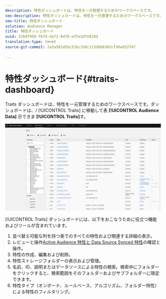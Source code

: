 ```yaml
---
description: 特性ダッシュボードは、特性を一元管理するためのワークスペースです。
seo-description: 特性ダッシュボードは、特性を一元管理するためのワークスペースです。
seo-title: 特性ダッシュボード
solution: Audience Manager
title: 特性ダッシュボード
uuid: 31b8f958-f67d-4af2-8d78-e37e2dfe810d
translation-type: tm+mt
source-git-commit: 2a3a562d5bc516c338c113db08303cf36e832f47

---
```



# 特性ダッシュボード{#traits-dashboard}

[](https://bank.demdex.com/portal/Traits/Traits.ddx#show/list)Traits ダッシュボードは、特性を一元管理するためのワークスペースです。ダッシュボードは、/ [!UICONTROL Traits] に移動して表 **[!UICONTROL Audience Data]** 示できま **[!UICONTROL Traits]**&#x200B;す。

![](assets/traits-dashboard.png)

<!-- c_tb_dashboard.xml -->

[!UICONTROL Traits] ダッシュボードには、以下をおこなうために役立つ機能およびツールが含まれています。

1. 並べ替え可能な列を持つ表でのすべての特性および関連する詳細の表示。
2. レビューと操作[Active Audience 特性と Data Source Synced 特性](../../features/traits/client-activity-synced-audience-traits.md)の確認と操作。
3. 特性の作成、編集および削除。
4. 特性ストレージフォルダーの表示および管理。
5. 名前、ID、説明またはデータソースによる特性の検索。検索中にフォルダーをクリックすると、検索範囲をそのフォルダーおよびサブフォルダーに限定できます。
6. 特性タイプ（オンボード、ルールベース、アルゴリズム、フォルダー特性）による特性のフィルタリング。